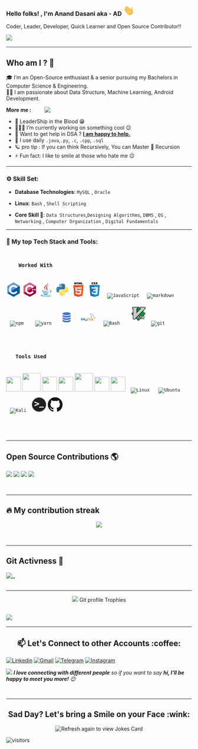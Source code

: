 ### Hello folks! , I'm Anand Dasani aka - AD <img src="https://github.com/ABSphreak/ABSphreak/blob/master/gifs/Hi.gif" width="30px">

Coder, Leader, Developer, Quick Learner and Open Source Contributor!!

<!-- ![Hey there, I'm Anand. I'm a Programmer, an Open Source enthusiast. Check out my work](https://github.com/CyrisXD/CyrisXD/raw/master/bio.gif) -->

![](https://camo.githubusercontent.com/992babdffd8c74a1502de375fbdf7e4d54773242/68747470733a2f2f6d656469612e67697068792e636f6d2f6d656469612f53576f536b4e36447854737a71494b4571762f67697068792e676966)

---

## Who am I ? 🚀

🎓 I’m an Open-Source enthusiast & a senior pursuing my Bachelors in Computer Science & Engineering. </br>
👨‍💻 I am passionate about Data Structure, Machine Learning, Android Development. </br>

<!-- The signature gif -->
<img align="right" src="https://media.giphy.com/media/1FuNApKOgm0XwcjHaj/giphy.gif" width="400px" />

**More me :**

- 🔭 LeaderShip in the Blood 😁
- 👨🏽‍💻 I’m currently working on something cool 😉
- 💬 Want to get help in DSA ? **[I am happy to help.](https://t.me/ananddasani)**
- 🤔 I use daily `.java`,`.py`, `.c`, `.cpp`, `.sql`
- 🪐 pro tip : If you can think Recursively, You can Master 🥋 Recursion
- ⚡ Fun fact: I like to smile at those who hate me 😉

---

### :gear: Skill Set:

- **Database Technologies**: `MySQL` , `Oracle`

- **Linux**: `Bash` , `Shell Scripting`

- **Core Skill :muscle:**: `Data Structures`,`Designing Algorithms`, `DBMS` , `OS` , `Networking` , `Computer Organization` , `Digital Fundamentals`

---

### 🔭 My top Tech Stack and Tools:

<h3>
  <code>
    Worked With
  </code>
</h3>

<!-- <br> -->

<p align="left"> 
<!--   <a><code><img src="https://raw.githubusercontent.com/devicons/devicon/master/icons/c/c-original.svg" alt="c" width="10%" /></code></a>  -->
  <a><code><img src="https://raw.githubusercontent.com/devicons/devicon/master/icons/c/c-original.svg" alt="c" width="40" height="40"/></code></a>
  <a><code><img src="https://raw.githubusercontent.com/devicons/devicon/master/icons/cplusplus/cplusplus-original.svg" alt="cplusplus" width="40" height="40"/></code></a> 
  <a><code><img src="https://raw.githubusercontent.com/devicons/devicon/master/icons/java/java-original.svg" alt="java" width="40" height="40"/></code></a> 
  <a><code><img src="https://raw.githubusercontent.com/devicons/devicon/master/icons/python/python-original.svg" alt="python" width="40" height="40"/></code></a> 
  <a><code><img src="https://raw.githubusercontent.com/devicons/devicon/master/icons/html5/html5-original-wordmark.svg" alt="html5" width="40" height="40"/></code></a>
  <a><code><img src="https://raw.githubusercontent.com/devicons/devicon/master/icons/css3/css3-original-wordmark.svg" alt="css3" width="40" height="40"/></code></a>  </a> 
  <a><code><img style="margin: 10px" src="https://profilinator.rishav.dev/skills-assets/javascript-original.svg" alt="JavaScript" width="40" height="40"/></code></a> 
  <a><code><href="https://www.markdownguide.org" target="_blank"> <img src="https://raw.githubusercontent.com/simple-icons/simple-icons/develop/icons/markdown.svg" alt="markdown" width="40" height="40"/></code></a>
  <a><code> <img style="margin: 10px" src="https://www.vectorlogo.zone/logos/npmjs/npmjs-ar21.svg" alt="npm" width="80" height="40"/></code> </a>
  <a><code> <img style="margin: 10px" src="https://www.vectorlogo.zone/logos/yarnpkg/yarnpkg-ar21.svg" alt="yarn" width="80" height="40"/></code> </a>
  <a><code> <img alt="SQL" src="https://raw.githubusercontent.com/github/explore/80688e429a7d4ef2fca1e82350fe8e3517d3494d/topics/sql/sql.png"  width="40" height="40" /> </code></a> 
  <a><code> <img src="https://raw.githubusercontent.com/devicons/devicon/master/icons/mysql/mysql-original-wordmark.svg" alt="mysql" width="40" height="40"/></code> </a> 
  <a><code> <img style="margin: 10px" src="https://profilinator.rishav.dev/skills-assets/gnu_bash-icon.svg" alt="Bash" width="40" height="40" /></code> </a>
  <a><code> <img style="margin: 10px" src="https://raw.githubusercontent.com/github/explore/80688e429a7d4ef2fca1e82350fe8e3517d3494d/topics/vim/vim.png" alt="Vim" width="40" height="40" /></code> </a>
  <a><code><img src="https://www.vectorlogo.zone/logos/git-scm/git-scm-icon.svg" alt="git" width="40" height="40"/></code> </a> 
 
 <br>
 <br>
  
<h3>
 <code>
   Tools Used
 </code>
</h3>
  
<!-- <p align="left">  -->
<a><code><img  width="40" height="40" src="https://img.icons8.com/color/48/000000/visual-studio-code-2019.png"/></code></a>
<a><code><img  width="50" height="50" src="https://pbs.twimg.com/profile_images/1206618215767584769/zl48EuhC.jpg"/></code></a>
<a><code><img  width="40" height="40" src="https://seeklogo.com/images/E/eclipse-logo-85FE4BEA34-seeklogo.com.png"/></code></a>
<a><code><img  width="40" height="40" src="https://resources.jetbrains.com/storage/products/pycharm/img/meta/pycharm_logo_300x300.png"/></code></a>
<a><code><img  width="50" height="50" src="https://1.bp.blogspot.com/-PwaAONmMm78/V-ASbVPG39I/AAAAAAAADZY/boHNhTW5V4Y45qzx6gIweePgoO2VkIhfQCLcB/s1600/image04.png"/></code> </a>
<a><code><img  width="40" height="40" src="https://encrypted-tbn0.gstatic.com/images?q=tbn:ANd9GcQAPFJjBdQu7fysTJCjJlb05rcARv4W_LyUmg&usqp=CAU"/></code></a>
<a><code><img  width="40" height="40" src="https://upload.wikimedia.org/wikipedia/commons/thumb/e/e1/Oracle_Corporation_logo.svg/1200px-Oracle_Corporation_logo.svg.png"/></code></a>
<a><code><img style="margin: 10px" src="https://profilinator.rishav.dev/skills-assets/linux-original.svg" alt="Linux" width="40" height="40" /></code></a>
<a><code><img style="margin: 10px" src="https://encrypted-tbn0.gstatic.com/images?q=tbn:ANd9GcTvslUfejVmgcXWOZKb269Ru4ITYQagI2914V_G6wsP36go60d4pQ-E_0wMo5XoCrmMt5k&usqp=CAU" alt="Ubuntu" width="40" height="40" /></code></a>
<a><code><img style="margin: 10px" src="https://encrypted-tbn0.gstatic.com/images?q=tbn:ANd9GcSQWT7cTUv1oeutfGb2rImWgIKTqzmkSpMRbw&usqp=CAU" alt="Kali" width="50" height="40" /></code></a>
<a><code><img alt="Terminal" width="40" height="40" src="https://raw.githubusercontent.com/github/explore/80688e429a7d4ef2fca1e82350fe8e3517d3494d/topics/terminal/terminal.png" /></code></a>
<a><code><img alt="GitHub" width="40" height="40" src="https://raw.githubusercontent.com/github/explore/78df643247d429f6cc873026c0622819ad797942/topics/github/github.png" /></code></a>

<br />
<br />

---

## Open Source Contributions 🌎

<a><img src=https://img.shields.io/badge/Tesseract_Coding-Contributor-red></a>
<a><img src=https://img.shields.io/badge/NeoAlgo-Contributor-green></a>
<a><img src=https://img.shields.io/badge/NeoAlgoDocs-Contributor-blue></a>
<a><img src=https://img.shields.io/badge/Hacktoberfest-Contributor-purple></a>

<br />

---

## 🔥 My contribution streak

<p align="center">
  <a href="https://github.com/ananddasani/github-readme-streak-stats">
    <img src="https://github-readme-streak-stats.herokuapp.com/?user=ananddasani#version3"/>
  </a>
</p>

<br />

---

## Git Activness 📃

<a href="https://github.com/ananddasani/">
  <img align="center" src="https://github-readme-stats.vercel.app/api?username=ananddasani&show_icons=true" alt=".." />
</a>

<!--
[![Top Langs](https://github-readme-stats.vercel.app/api/top-langs/?username=ananddasani)](https://github.com/ananddasani/github-readme-stats)
 -->

<br />
<br />

---

<p align="center"><img src="https://media.giphy.com/media/QaMcXSekUWx7aogAUr/giphy.gif" width="30" />&nbsp;Git profile Trophies</p><br>
<img src="https://github-profile-trophy.vercel.app/?username=ananddasani&theme=juicyfresh&no-bg=true" />

---

<h2 align="center">📫 Let's Connect to other Accounts :coffee:</h2>
<p align="center">
  
[![Linkedin](https://img.shields.io/badge/-Anand_Dasani-blue?style=flat&logo=Linkedin&logoColor=white)](https://www.linkedin.com/in/anand-dasani-b72954202/)
[![Gmail](https://img.shields.io/badge/-ananddasani0-c14438?style=flat&logo=Gmail&logoColor=white)](mailto:ananddasani0@gmail.com)
[![Telegram](https://img.shields.io/badge/-@ananddasani-blue?style=flat&logo=Telegram&logoColor=white)](https://t.me/ananddasani)
[![Instagram](https://img.shields.io/badge/-Anand_Dasani-c13584?style=flat&labelColor=c13584&logo=instagram&logoColor=white)](https://www.instagram.com/ananddasani)
  
  <img src="https://media.giphy.com/media/LnQjpWaON8nhr21vNW/giphy.gif" width="40"> <em><b>I love connecting with different people</b> so if you want to say <b>hi, I'll be happy to meet you more!</b> :blush:</em>
</p>
<br />

---

<h2 align="center">Sad Day? Let's bring a Smile on your Face :wink:</h2>
<p align="center">
<img src="https://readme-jokes.vercel.app/api" alt="Refresh again to view Jokes Card" />
  
  
![visitors](https://visitor-badge.laobi.icu/badge?page_id=ananddasani.ananddasani)
</p>
